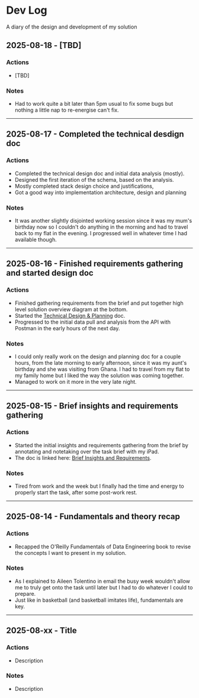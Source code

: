 # Dev Log

A diary of the design and development of my solution

## 2025-08-18 - [TBD]

### Actions

- [TBD]

### Notes

- Had to work quite a bit later than 5pm usual to fix some bugs but nothing a little nap to re-energise can't fix.

---

## 2025-08-17 - Completed the technical desdign doc

### Actions

- Completed the technical design doc and initial data analysis (mostly).
- Designed the first iteration of the schema, based on the analysis.
- Mostly completed stack design choice and justifications,
- Got a good way into implementation architecture, design and planning

### Notes

- It was another slightly disjointed working session since it was my mum's birthday now so I couldn't do anything in the morning and had to travel back to my flat in the evening. I progressed well in whatever time I had available though.

---

## 2025-08-16 - Finished requirements gathering and started design doc

### Actions

- Finished gathering requirements from the brief and put together high level solution overview diagram at the bottom.
- Started the [Technical Design & Planning]() doc.
- Progressed to the initial data pull and analysis from the API with Postman in the early hours of the next day.

### Notes

- I could only really work on the design and planning doc for a couple hours, from the late morning to early afternoon, since it was my aunt's birthday and she was visiting from Ghana. I had to travel from my flat to my family home but I liked the way the solution was coming together.
- Managed to work on it more in the very late night.

---

## 2025-08-15 - Brief insights and requirements gathering

### Actions

- Started the initial insights and requirements gathering from the brief by annotating and notetaking over the task brief with my iPad.
- The doc is linked here: [Brief Insights and Requirements](docs/Brief_Insights_and_Requirements.pdf).

### Notes

- Tired from work and the week but I finally had the time and energy to properly start the task, after some post-work rest.

---

## 2025-08-14 - Fundamentals and theory recap

### Actions

- Recapped the O'Reilly Fundamentals of Data Engineering book to revise the concepts I want to present in my solution.

### Notes

- As I explained to Aileen Tolentino in email the busy week wouldn't allow me to truly get onto the task until later but I had to do whatever I could to prepare.
- Just like in basketball (and basketball imitates life), fundamentals are key.

---

## 2025-08-xx - Title

### Actions

- Description

### Notes

- Description
